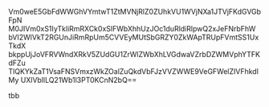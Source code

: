 Vm0weE5GbFdWWGhVYmtwT1ZtMVNjRlZ0ZUhkVU1WVjNXa1JTVjFKdGVGbFpN
M0JIVm0xS1IyTkliRmRXCk0xSlFWbXhhUzJOc1duRldiRlpwQ2xJeFNrbFhW
bVI2WlVkT2RGUnJiRmRpUm5CVVEyMUtSbGRZY0ZkWApTRUpFVmtSS1UxTkdX
bkppUjJoVFRVWndXRkV5ZUdGU1ZrWlZWbXhLVGdwaVZrbDZWMVphYTFKdFZu
TlQKYkZaT1VsaFNSVmxzWkZOalZuQkdVbFJzVVZWWE9VeGFWelZIVFhkdlMy
UXlVbllLQ21Wb1l3PT0KCnN2bQ==

tbb